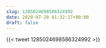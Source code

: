 ```yaml
---
slug: 1285024698586324992
date: 2020-07-20 01:32:17+00:00
draft: false
---
```


{{< tweet 1285024698586324992 >}}
